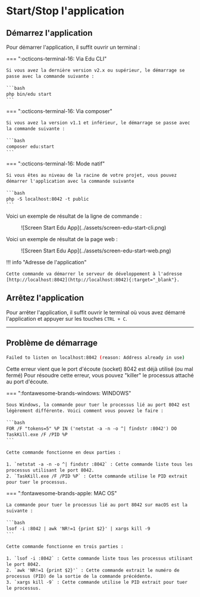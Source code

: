 # Start/Stop l'application

## Démarrez l'application

Pour démarrer l'application, il suffit ouvrir un terminal :

=== ":octicons-terminal-16: Via Edu CLI"

    Si vous avez la dernière version v2.x ou supérieur, le démarrage se passe avec la commande suivante :

    ```bash
    php bin/edu start
    ```

=== ":octicons-terminal-16: Via composer"

    Si vous avez la version v1.1 et inférieur, le démarrage se passe avec la commande suivante :
    
    ```bash
    composer edu:start
    ```

=== ":octicons-terminal-16: Mode natif"
    
    Si vous êtes au niveau de la racine de votre projet, vous pouvez démarrer l'application avec la commande suivante

    ```bash
    php -S localhost:8042 -t public
    ```

Voici un exemple de résultat de la ligne de commande :

<figure markdown="span">
![Screen Start Edu App](../assets/screen-edu-start-cli.png)
</figure>

Voici un exemple de résultat de la page web :

<figure markdown="span">
![Screen Start Edu App](../assets/screen-edu-start-web.png)
</figure>

!!! info "Adresse de l'application"

    Cette commande va démarrer le serveur de développement à l'adresse [http://localhost:8042](http://localhost:8042){:target="_blank"}.


## Arrêtez l'application

Pour arrêter l'application, il suffit ouvrir le terminal où vous avez démarré l'application et appuyer sur les touches `CTRL + C`.

___

## Problème de démarrage

```bash
Failed to listen on localhost:8042 (reason: Address already in use)
```

Cette erreur vient que le port d'écoute (socket) 8042 est déjà utilisé (ou mal fermé)
Pour résoudre cette erreur, vous pouvez "killer" le processus attaché au port d'écoute.


=== ":fontawesome-brands-windows: WINDOWS"

    Sous Windows, la commande pour tuer le processus lié au port 8042 est légèrement différente. Voici comment vous pouvez le faire :
    
    ```bash
    FOR /F "tokens=5" %P IN ('netstat -a -n -o ^| findstr :8042') DO TaskKill.exe /F /PID %P
    ```
    
    Cette commande fonctionne en deux parties :
    
    1. `netstat -a -n -o ^| findstr :8042` : Cette commande liste tous les processus utilisant le port 8042.
    2. `TaskKill.exe /F /PID %P` : Cette commande utilise le PID extrait pour tuer le processus.

=== ":fontawesome-brands-apple: MAC OS"

    La commande pour tuer le processus lié au port 8042 sur macOS est la suivante :

    ```bash
    lsof -i :8042 | awk 'NR!=1 {print $2}' | xargs kill -9
    ```
    
    Cette commande fonctionne en trois parties :
    
    1. `lsof -i :8042` : Cette commande liste tous les processus utilisant le port 8042.
    2. `awk 'NR!=1 {print $2}'` : Cette commande extrait le numéro de processus (PID) de la sortie de la commande précédente.
    3. `xargs kill -9` : Cette commande utilise le PID extrait pour tuer le processus.



